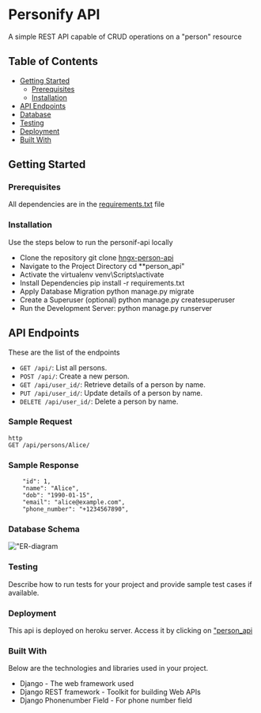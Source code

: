 #  Personify API
A simple REST API capable of CRUD operations on a "person" resource
 

## Table of Contents

- [Getting Started](#getting-started)
  - [Prerequisites](#prerequisites)
  - [Installation](#installation)
- [API Endpoints](#api-endpoints)
- [Database](#database)
- [Testing](#testing)
- [Deployment](#deployment)
- [Built With](#built-with)

## Getting Started

### Prerequisites
All dependencies are in the [requirements.txt]("https://github.com/Ayamigah16/hngx-person-api/blob/main/person_api/requirements.txt") file


### Installation
Use the steps below to run the personif-api locally
* Clone the repository
    git clone [hngx-person-api]("https://github.com/Ayamigah16/hngx-person-api/tree/main")
* Navigate to the Project Directory
    cd **person_api"
* Activate the virtualenv
    venv\Scripts\activate
* Install Dependencies
    pip install -r requirements.txt
* Apply Database Migration
    python manage.py migrate
* Create a Superuser (optional)
    python manage.py createsuperuser
* Run the Development Server:
    python manage.py runserver



## API Endpoints
These are the list of the endpoints

- `GET /api/`: List all persons.
- `POST /api/`: Create a new person.
- `GET /api/user_id/`: Retrieve details of a person by name.
- `PUT /api/user_id/`: Update details of a person by name.
- `DELETE /api/user_id/`: Delete a person by name.

### Sample Request

```
http
GET /api/persons/Alice/
```

### Sample Response
```
    "id": 1,
    "name": "Alice",
    "dob": "1990-01-15",
    "email": "alice@example.com",
    "phone_number": "+1234567890",
```

### Database Schema


!["ER-diagram][def]

[def]: "./er_diagram.png"

### Testing
Describe how to run tests for your project and provide sample test cases if available.

### Deployment
This api is deployed on heroku server. Access it by clicking on ["person_api]("https://personify-api-89ac99fbe068.herokuapp.com/api/")

### Built With
Below are the technologies and libraries used in your project.

* Django - The web framework used
* Django REST framework - Toolkit for building Web APIs
* Django Phonenumber Field - For phone number field
